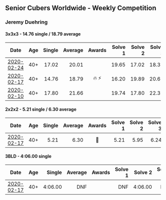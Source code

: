 ## Senior Cubers Worldwide - Weekly Competition
### Jeremy Duehring

#### 3x3x3 - 14.76 single / 18.79 average

| Date | Age | Single | Average | Awards | Solve 1 | Solve 2 | Solve 3 | Solve 4 | Solve 5 | Video |
| :--: | :--: | --: | --: | :--: | --: | --: | --: | --: | --: | :-- |
| [2020-02-24](../3x3x3/2020-02-24.md) | 40+ | 17.02 | 20.01 |  | 19.65 | 17.02 | 18.32 | 23.94 | 22.04 | [Link](https://www.facebook.com/events/2558750947697073/permalink/2564295957142572/) |
| [2020-02-17](../3x3x3/2020-02-17.md) | 40+ | 14.76 | 18.79 | 🔥 ⚡ | 16.20 | 19.89 | 20.68 | 20.29 | 14.76 | [Link](https://www.facebook.com/events/616423959107229/permalink/618639688885656/) |
| [2020-02-10](../3x3x3/2020-02-10.md) | 40+ | 17.80 | 21.66 |  | 19.74 | 17.80 | 22.39 | 23.66 | 22.86 | [Link](https://www.facebook.com/groups/1604105099735401/permalink/2134403116705594/) |

#### 2x2x2 - 5.21 single / 6.30 average

| Date | Age | Single | Average | Awards | Solve 1 | Solve 2 | Solve 3 | Solve 4 | Solve 5 | Video |
| :--: | :--: | --: | --: | :--: | --: | --: | --: | --: | --: | :-- |
| [2020-02-17](../2x2x2/2020-02-17.md) | 40+ | 5.21 | 6.30 | 🥈 | 5.21 | 5.95 | 6.24 | 6.70 | 9.06 | [Link](https://www.facebook.com/events/176704156956327/permalink/177381356888607/) |

#### 3BLD - 4:06.00 single

| Date | Age | Single | Average | Awards | Solve 1 | Solve 2 | Solve 3 | Video |
| :--: | :--: | --: | --: | :--: | --: | --: | --: | :-- |
| [2020-02-17](../3bld/2020-02-17.md) | 40+ | 4:06.00 | DNF |  | DNF | 4:06.00 | DNF | [Link](https://www.facebook.com/events/173728187264773/permalink/178131816824410/) |


<!-- Global site tag (gtag.js) - Google Analytics -->
<script async src="https://www.googletagmanager.com/gtag/js?id=UA-86348435-3">
<script>window.dataLayer = window.dataLayer || []; function gtag() {dataLayer.push(arguments);} gtag('js', new Date()); gtag('config', 'UA-86348435-3');</script>
